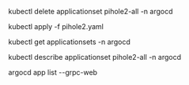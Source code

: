 kubectl delete applicationset pihole2-all -n argocd

kubectl apply -f pihole2.yaml

kubectl get applicationsets -n argocd

kubectl describe applicationset pihole2-all -n argocd

argocd app list --grpc-web 
